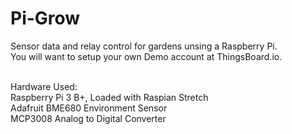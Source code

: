 # Pi-Grow
Sensor data and relay control for gardens unsing a Raspberry Pi.
<br>
You will want to setup your own Demo account at ThingsBoard.io.


<br>
Hardware Used:<br>
  Raspberry Pi 3 B+, Loaded with Raspian Stretch<br>
  Adafruit BME680 Environment Sensor <br>
  MCP3008 Analog to Digital Converter <br>

  

